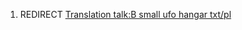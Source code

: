 1.  REDIRECT [Translation talk:B small ufo hangar
    txt/pl](Translation_talk:B_small_ufo_hangar_txt/pl "wikilink")